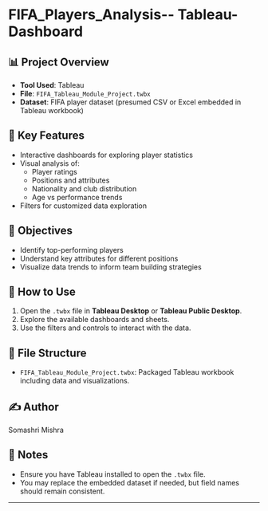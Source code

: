 # FIFA_Players_Analysis-- Tableau-Dashboard

## 📊 Project Overview

- **Tool Used**: Tableau
- **File**: `FIFA_Tableau_Module_Project.twbx`
- **Dataset**: FIFA player dataset (presumed CSV or Excel embedded in Tableau workbook)

## 📌 Key Features

- Interactive dashboards for exploring player statistics
- Visual analysis of:
  - Player ratings
  - Positions and attributes
  - Nationality and club distribution
  - Age vs performance trends
- Filters for customized data exploration

## 🎯 Objectives

- Identify top-performing players
- Understand key attributes for different positions
- Visualize data trends to inform team building strategies

## 🔧 How to Use

1. Open the `.twbx` file in **Tableau Desktop** or **Tableau Public Desktop**.
2. Explore the available dashboards and sheets.
3. Use the filters and controls to interact with the data.

## 📁 File Structure

- `FIFA_Tableau_Module_Project.twbx`: Packaged Tableau workbook including data and visualizations.

## ✍️ Author

Somashri Mishra

## 📌 Notes

- Ensure you have Tableau installed to open the `.twbx` file.
- You may replace the embedded dataset if needed, but field names should remain consistent.

---


